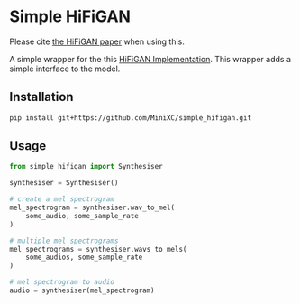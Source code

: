 # Simple HiFiGAN

Please cite [the HiFiGAN paper](https://arxiv.org/abs/2010.05646) when using this.

A simple wrapper for the this [HiFiGAN Implementation](
    https://github.com/ming024/FastSpeech2/blob/master/hifigan
). This wrapper adds a simple interface to the model.

## Installation

```bash
pip install git+https://github.com/MiniXC/simple_hifigan.git
```

## Usage

```python
from simple_hifigan import Synthesiser

synthesiser = Synthesiser()

# create a mel spectrogram
mel_spectrogram = synthesiser.wav_to_mel(
    some_audio, some_sample_rate
)

# multiple mel spectrograms
mel_spectrograms = synthesiser.wavs_to_mels(
    some_audios, some_sample_rate
)

# mel spectrogram to audio
audio = synthesiser(mel_spectrogram)

